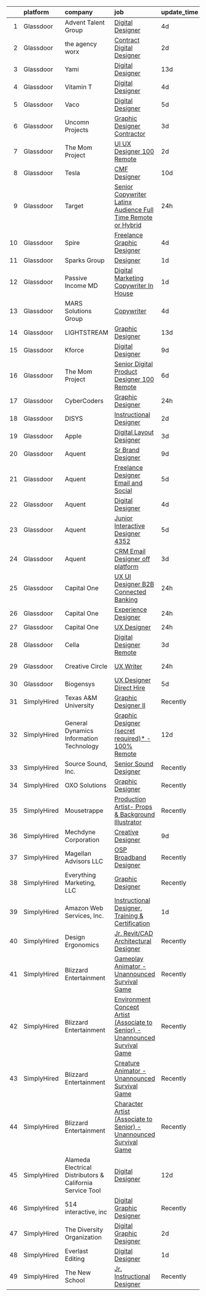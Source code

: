 

|    | platform    | company                                                   | job                                                                                                                                                                                                                                                                                                                                                                                                                                                                                                                                                                                                                                                                                                                                                                                                                                                                                                                                                                                                                                                                                                                                                                                                                                                                                                                                                                                       | update_time   | location            |
|---:|:------------|:----------------------------------------------------------|:------------------------------------------------------------------------------------------------------------------------------------------------------------------------------------------------------------------------------------------------------------------------------------------------------------------------------------------------------------------------------------------------------------------------------------------------------------------------------------------------------------------------------------------------------------------------------------------------------------------------------------------------------------------------------------------------------------------------------------------------------------------------------------------------------------------------------------------------------------------------------------------------------------------------------------------------------------------------------------------------------------------------------------------------------------------------------------------------------------------------------------------------------------------------------------------------------------------------------------------------------------------------------------------------------------------------------------------------------------------------------------------|:--------------|:--------------------|
|  1 | Glassdoor   | Advent Talent Group                                       | [Digital Designer](https://www.glassdoor.com/partner/jobListing.htm?pos=104&ao=1110586&s=58&guid=000001839cae0efcb232a7c1cd395ec3&src=GD_JOB_AD&t=SR&vt=w&cs=1_e29c6cb1&cb=1664780996772&jobListingId=1008168683290&cpc=F1339989C5CB8906&jrtk=3-0-1geeas3otjc9g801-1geeas3pdkf1j800-49b9fd4c51c9ecf9--6NYlbfkN0AEZHQH85RuiXkdAOANIOjXMiOvcPJxDKu5JR4q_7yyFICd_jdLy1n9PLHnaxGTUU236q0ERqz0sJuF9WDI-9OFEnBmrk7WK1Avs5SUrHjBGh6lnO-J1eYLuyH3FvQV8JzHQPRnd2IE4Fl15PCxAcxdtGZ-eR9NFH1rOD6KgrD31YWjIjr3G08kry6MU8ZDXn92o2KIQg2QVNkpFvH8_0eL72c_cMCGsMK-udyW5gGNBQNYjc2z2PGOFx3SRIQ_kUlzYjnvDBiKTM3tHx6wN3TwzUztplf9tEZrQ0rrbkVP346nwfW8SL37pgspMHUoDVoSEekqjxN6fEfxZJ6DT3UyavIrBeyE2LHeGqbu15rGusXE3JAL9UhH0eGV9NCUcsz61YH9kK7TaPvixVp_U-ul9iRdwBP24os9sxGun_YRpikpVXvocOpZCWziyD1SlNVKqGLbic48nlj-E8DTn1OIjyywPf94fviHDRUAguNg3XI6vemwFlWw4y6O9A5tx2408KGzNKaESbEsSAmGdtVjyqF5SoBXVIGssTkAYr3Xi8VoiiKKDEPdhfoEy7jMq9-o2rMeWw-DI3py4khF6N7IwOr-MBFQid5slSlNVBMQA14pU_2IeUqbyvrSrf4NfZsp28mHctDvtDFYaSuqvwva5AnxUoKHLfptmeZfr1fhDKaW2biB3Bp4)                                                                                                                                                                                                                                                                                                                                                    | 4d            | Eden Prairie, MN    |
|  2 | Glassdoor   | the agency worx                                           | [Contract Digital Designer](https://www.glassdoor.com/partner/jobListing.htm?pos=121&ao=1110586&s=58&guid=000001839cae0efcb232a7c1cd395ec3&src=GD_JOB_AD&t=SR&vt=w&ea=1&cs=1_e693757c&cb=1664780996775&jobListingId=1008174960408&cpc=B076152010A3B66C&jrtk=3-0-1geeas3otjc9g801-1geeas3pdkf1j800-91d9ca6637b51ecb--6NYlbfkN0CNOKpjDIEH11s39GTuUki_mvxNbnX5BtDlH5CMrheAnKze_5JrwQ4joDkGUDohP_SfCXsFVovHNmwzWmHrttw9VosF6d5sW3XdpECo0iI_3JWtNa7ZTF1Qz9f17KQAinJTxhlxqJgB1NDqw8khQft4xEhLby9pE3rd6X-yyK3ykt-ibYQNZ5iCMAmFIy4VVyqbphTxc0WFDBVVnY66b88o0p_UdlsDKCm2tWROxuOjIEXdOub4KNnj7WLlAITbNFltVVqT_c7D3Vqfgl8r23ahno-j7jcNl1Y44ek1FPey_N8DiL5_NQng-Qua5ijLODoQhA3s3W9XKleuwKN1kGTBGCjknLR2qhvFeuGVvmQAjegFiJBjJmoHD6JGc9Grbcf1KLvOYwo_ymzyQAKrxm-p-KjJCVRB_bBmRtiZIxUeXocW6yas3Azq4_m5dXmE86AYjOrLOrha97yXOIlLHTDkiB98Efiq6KZiryzH3kcOfq46_mh06bGdEd-YT3sUN0mkLCNP1YkML_JJw40M2XfP)                                                                                                                                                                                                                                                                                                                                                                                                                                                                                                      | 2d            | New York, NY        |
|  3 | Glassdoor   | Yami                                                      | [Digital Designer](https://www.glassdoor.com/partner/jobListing.htm?pos=101&ao=1110586&s=58&guid=000001839cae0efcb232a7c1cd395ec3&src=GD_JOB_AD&t=SR&vt=w&ea=1&cs=1_5566a114&cb=1664780996772&jobListingId=1008149543553&cpc=EA19F5B90D514204&jrtk=3-0-1geeas3otjc9g801-1geeas3pdkf1j800-d96790f07ddfb524--6NYlbfkN0DsBOlmEAMqZtav1V1WKZO3RUElpafjggtWvxyDQ3xFSnW2ELFgJeLX3S5xFeisUPMw82b5JYcnJNXu1QexHkiyMgdkVeTHVR0rJVBYbdWKeloc5xYfv3eVNueJ_bKSsVQdqM4vvwnu1xSTpv0VSoFJ7DPATGJpk9r3Z3q7WHdgifquY24OuuFa8uuWs7fOfswV95NnFRraEqiZxfmpYHE1Kf-dICTupEtJGWiht4QfAXfswpms18L5QRxuzVPyo2PH2d-e3IFWzknKsta0cgWjb9G2IUpjMgv6whUUzu0WOjakXKEbRCSTLkUtO3l5g4tGphUWnAewkoOgpJGa2X1s4oeHCpk9aoSwY1wf8QbHmZ4nxBieo56x9IVfgCyt-AvCAXeKV_9P6ZX6J_47OOfs51sArY89UTfuTi4HGE51H_ngXSUoePNO2qpnBJeB5vqkusyyZPl3Yq16-RIyvlyH77yTf9AsqpSijxiG5pw8FzVANHozrXRL8Tt9vCxbylfydSxfK1yXOg%3D%3D)                                                                                                                                                                                                                                                                                                                                                                                                                                                                                                                   | 13d           | Brea, CA            |
|  4 | Glassdoor   | Vitamin T                                                 | [Digital Designer](https://www.glassdoor.com/partner/jobListing.htm?pos=119&ao=1110586&s=58&guid=000001839cae0efcb232a7c1cd395ec3&src=GD_JOB_AD&t=SR&vt=w&cs=1_e27f7085&cb=1664780996774&jobListingId=1008168951382&cpc=1CBFC3E34E2A31FF&jrtk=3-0-1geeas3otjc9g801-1geeas3pdkf1j800-618923c6748b6cd7--6NYlbfkN0DMrcEu7yrtATojKJA7cEzGQ3FdRGWLh0CZQInL4ECGI6k5tN82kdM0cJmh4vC7GgizyfnNm7a07tU5sBW69PdmPS1CsERMSGpdJwPl3H3aOXBPudctfciSrJIJIIFcVkQTZPHNpm1dyhNNEAEm7U7qQTEfwflmeQrYs6vdKM2RTSR_fTxgkKDBKMs69JlGGX9JXLazKeYA_AyWIqZJ6pN5fGe-HALGBM8fMgNMnr0CfyT9UZm4hXPOWSHX_LdPHRpyUyAESCEGU7lNOHbqb6j8T_-j3oRRToXgVIT8N-Y6szbO5XpUp2HihVGWun2IAvV8YWV_oHHA2N2nCuF0109lgqAg16MHnGL0Zxp5EnZla5qufxvrXpG-__aaRLuGVLX8u5kqG9xrn9J_AvH-6_DRd8LwMV1ezZn3p1eploXDfiHx6QZ_65WaTNUrq-o5sU_rGVhLY407geZ-_uz9RsQd_OjFh0z77esCsTrLOd6Y1TpK9VMZAPW9)                                                                                                                                                                                                                                                                                                                                                                                                                                                                                                                                                    | 4d            | Chicago, IL         |
|  5 | Glassdoor   | Vaco                                                      | [Digital  Designer](https://www.glassdoor.com/partner/jobListing.htm?pos=129&ao=1110586&s=58&guid=000001839cae0efcb232a7c1cd395ec3&src=GD_JOB_AD&t=SR&vt=w&ea=1&cs=1_f4d48a47&cb=1664780996776&jobListingId=1008166311013&cpc=AC285F3A3ECA6BB0&jrtk=3-0-1geeas3otjc9g801-1geeas3pdkf1j800-12f26afb904ccbd0--6NYlbfkN0D_sybMACCpf9B-677oK5j6rPldVB6BlrVvFjO_o-GJZbzuF-qh4PxErFUqfUsv_6v_zg4Jh_aNOURHi45PuRMPrKEeDcklUzUWRMLzpcZ7JEGtDioEMuA_4HlhGe58goaMESd0KWFCu3ao7vqdQgbgyB_8yQ9mRXy39aJQ0pqryh3fOY-rVQ9Erj9cupoDdJsf5ZdFPYEvJyu9Wmj0iJZ_KXMkKeMh9KJXfUlN4zCDC2KSW6_sFHxj8UjNUh45Vh4yf-u1FIs7QCuk6wPDPh7H1TotmKSa65XBCo7TjEK27zvb9-6fo0RP5KYOZKzYtWa3AEG2GnxERv59r2KhhODcl9gzQDpQ495vB-XeYNEO7uyxfRm7b31nris6VyhXpvkl9L3LKKj2cCGztoKy6RdC6ODBjcPCy18or8mUWXFR1MKKgX6NcrR5Z3k_y_sbR7E6OF66iyGrn-b9ZMm88MHvPeZkJLIAmBhesUjB1xuxjsxnLXc6oIxCg_41QtbZr1z2gr271nWvda0tEaBsFxtDAXMf9bVtzgWkx2phdXn-4Hg3lLYS9wvc)                                                                                                                                                                                                                                                                                                                                                                                                                                                                              | 5d            | Austin, TX          |
|  6 | Glassdoor   | Uncomn Projects                                           | [Graphic Designer  Contractor ](https://www.glassdoor.com/partner/jobListing.htm?pos=102&ao=1110586&s=58&guid=000001839cae0efcb232a7c1cd395ec3&src=GD_JOB_AD&t=SR&vt=w&ea=1&cs=1_9e6f7ab3&cb=1664780996772&jobListingId=1008172269703&cpc=8795CF9063CD573D&jrtk=3-0-1geeas3otjc9g801-1geeas3pdkf1j800-90846522c68ac9b2--6NYlbfkN0BKcv96LAN5JP5r9t3e9WCk6GBMa7XVoW6HuhSN1eWrgTftW7TMh9FQJxAv04YsPFG9lDf6NFOQvnhDWWqBwZ2HNp02zHSSKUP14_jXzNcyD_xPEmPBcipcmsqxP-xP9NDrEAgpDzotlubbXMpZRUZL1VIV8opCYti-nrHSFgd3GH3Lgn-5WzXFro6PL7qxGQLYshz0i1d93lEW9NMkSxxTA04FR2U0Xs11h6wcR0fyLQbv6CE2odlfkLlGfgjIWrHWCNIYMmDcbsSrKiyLviYfuzSFvZRb24m58E5N8u5fjSTFNGkDWqcKmk_zqJIafLdXi7Pw7T15ZaQZRfYYz49EN8GfJjerS7DM0FYgByxWk6ZaU5bef37d4cie-B9g_fD2XJdKxGaaCv4Uv1WKrM77rBnNk6BT5iBhfhRFp7qlC74MnvJUBezPaj77h-TPKZel5GGOfBVXd9KqKoaFRz8ufkAwdNRzYvmrAwQs7IS1zbcfM87aNrxIC4UGENAsqgNmLVZlTzXpmw%3D%3D)                                                                                                                                                                                                                                                                                                                                                                                                                                                                                                      | 3d            | Remote              |
|  7 | Glassdoor   | The Mom Project                                           | [UI UX Designer  100  Remote ](https://www.glassdoor.com/partner/jobListing.htm?pos=114&ao=1110586&s=58&guid=000001839cae0efcb232a7c1cd395ec3&src=GD_JOB_AD&t=SR&vt=w&cs=1_5497cfde&cb=1664780996773&jobListingId=1008175658293&cpc=32EE424DE2B657EB&jrtk=3-0-1geeas3otjc9g801-1geeas3pdkf1j800-3f20cde7bdae6e93--6NYlbfkN0BDp_epf89aHDQhKpPegNJQ_ldQpEFZQsM9OcONMGxWx6pU56EKHF58QjVdAUvn2gUL_vkDbQLV7dAHA4DvaPm7U_EWqD3fRAhwjtEqdcUWYu1T25DdvT5WYZIBKOfgeg8mqKEqbamlYai4qZQM6iH_ecBn7A0hA8odAe_hG98BIqc8gARkeQHNpaNdr2lWG_et5BRsBL-1Yk0njqeUADGWATwMwayH75ZNhGLnEYzhGtjBQge_MJOwxpPfVng4ttN_XLXEHnOuRQrjfVanTYfpUegD1VlNmtiibFSYIPGSezuhATAZoPdQjG2hYlbMc1XIvP2Bhoi_XJ6NAQoBYXvFFXhUQlOc8aaiNh9AUQAzq_d-ZrOIWhNDXwCWf4bHt2jjY0xp6ssG6VKAKdO5JRbxR94vmu4CQozsZH_TNE9Nm12Wnx4dJyfVzqNptCO0dVUm4u2Ko03SZCcCQn4C7JzMKai_82VvEDOYol-_V5tb2qfKD36FstmYabz1URjaNCroiTO4KAxR2ppC90KP6I4MSxuMLTfR_zgBZpRe_dXqqmrj-WT9mJLkT1NEqocWaINUIkak97ihng%3D%3D)                                                                                                                                                                                                                                                                                                                                                                                                                                            | 2d            | Remote              |
|  8 | Glassdoor   | Tesla                                                     | [CMF Designer](https://www.glassdoor.com/partner/jobListing.htm?pos=107&ao=1110586&s=58&guid=000001839cae0efcb232a7c1cd395ec3&src=GD_JOB_AD&t=SR&vt=w&cs=1_cbfc2e11&cb=1664780996772&jobListingId=1008157424265&cpc=AC285F3A3ECA6BB0&jrtk=3-0-1geeas3otjc9g801-1geeas3pdkf1j800-e5b6fd659ac67109--6NYlbfkN0BkX03mv_qGbDFMol2YHqLRvzzvm2LmpzMO_FcYL_FtJlnJTzsjtFTdelRG5HbGrIfKuF7l_SRluIDbA6x7-ZrHOnpgqq22kdZi0ruDgq2iCxZdrNlVNwoDh--bCuMS0aMg8vLSPT54XqRbM-4oy5TLAqE8B2-G5HdLOZK6iwwj5wLoT09f1BlO3SyKaN-3T8w_5jH9yF3gmGJbhhhrhlzM8RBf_yRab58Pdk-vJ6ABpV1sAOsYaczc5DhK99TJ6BZIxaITk-X8eh8YI9Ot4HPzOg-K1wXhudpRSTsbxmKpJThe-1C8o8Klbf50bTnE3oQSOLcBqvp1ma9OjiG5OgHSTEk_fPqKADhY8tsbf67tSxlQ6QB4anNRB4zmAheRCpsbKjIwVFHJdRwc6gLH0roYJukElkuUxW3nXca-kucu0Wj9vrmKknsEOIap_ktf8ezHC40IVmCEtKYl1-eWazNw2k5e9jv0nFr4CrBhU91leg%3D%3D)                                                                                                                                                                                                                                                                                                                                                                                                                                                                                                                                                            | 10d           | Hawthorne, CA       |
|  9 | Glassdoor   | Target                                                    | [Senior Copywriter  Latinx Audience  Full Time Remote or Hybrid ](https://www.glassdoor.com/partner/jobListing.htm?pos=112&ao=1110586&s=58&guid=000001839cae0efcb232a7c1cd395ec3&src=GD_JOB_AD&t=SR&vt=w&cs=1_04795d81&cb=1664780996773&jobListingId=1008179464434&cpc=0FE1F5EA2BC84A01&jrtk=3-0-1geeas3otjc9g801-1geeas3pdkf1j800-8d0563665fc4b111--6NYlbfkN0AgONBeCfCTVljpwzR96jFX3mtyFC--n153CYnqiKkqIX_9jcboxCHullZS1uFM8v91GpEUvaQyMXQY8SQRYkC6bzhNlu7zwnQ0ut_TtsW1lt5sZBlG4h5iRG8CX6X7hvrI0ejId5kIWJT4jVwG4aN8lOBhUzL4bwUx14IWvZJNDNYVa_XLQsyUQzyzJrKFlfIwaCzAjThApVIVgKH6p7YhShJZPi7zD2BdX-XPFJfIod9sOLoB4mgXKauQa4WlEkVGEzWNjYC-xUu4qyjwyKOc3WP8ziZlTA2D2kAaKz468Z8DcdPD6gLgvhdZ3pmKnynCjQ97R_kjPHNmCsUNrBqLK-aSvtWl_Isj020Ii7UZuQuemX9fyEFYiUKcOHlhFXY3jZq3SpEiudV2B2eoM7DOkpe9aKfKCUEd851m8WencGLEd0TdIu1cvvBQS6smgqSsXK5mjS-mqg%3D%3D)                                                                                                                                                                                                                                                                                                                                                                                                                                                                                                                                         | 24h           | Minneapolis, MN     |
| 10 | Glassdoor   | Spire                                                     | [Freelance Graphic Designer](https://www.glassdoor.com/partner/jobListing.htm?pos=111&ao=1110586&s=58&guid=000001839cae0efcb232a7c1cd395ec3&src=GD_JOB_AD&t=SR&vt=w&ea=1&cs=1_1acce2cc&cb=1664780996773&jobListingId=1008168176401&cpc=F41FEAB56D215062&jrtk=3-0-1geeas3otjc9g801-1geeas3pdkf1j800-0a7693cec2d415df--6NYlbfkN0DeAJW0m2c6RRYZ8mDkAfiRHtRiJ0-kxkQVsAadI3fnKOGp_QxXvzZMVjx73-hM7tPL4rGNIGpIvNxjZDfZ5ASMlZXRqYXSdvBzYLMPNTRfPsz99QAZZlQQ-qg5zLdJfFnCV8gtIYLEdgE60hk1CYz4D1aE0u49Aa9-RqNuCdkbHL2e2NNbaJB8aHifFsxl1vDlcdYxLjAu99vbjNy_FVh1oR-XubQDYt5GOnqjwn7K9tHOefs73Ewd65-jRT7hhwm4eJTE7Zhq2pg-xfG7efpPEmI_GSObdKkAwyH1gjgtATUk8w-2NDXwH_F3QQa6Kgc33NDRQD6CpBApqpiRFrjDKlyJxqXWkC4uzi3ByZ-LJunJitlVusibmpppBrvMRWlA9BaTafI-tgz2V2PSP64RrBDtbVSLdhP1XdxkumyQXPLjcCcceYnUKjoCRAwXfTvsgR6d-VbFVV5SVJUhFjugAX366hFbd6uOIa0XY0D7WaciwZTBYGTqE8fflyQgJieYFN8IYPUHxA%3D%3D)                                                                                                                                                                                                                                                                                                                                                                                                                                                                                                         | 4d            | Massachusetts       |
| 11 | Glassdoor   | Sparks Group                                              | [Designer](https://www.glassdoor.com/partner/jobListing.htm?pos=122&ao=1110586&s=58&guid=000001839cae0efcb232a7c1cd395ec3&src=GD_JOB_AD&t=SR&vt=w&cs=1_5fa7e6e9&cb=1664780996774&jobListingId=1008176700829&cpc=3BA4CE39D5B5DEF5&jrtk=3-0-1geeas3otjc9g801-1geeas3pdkf1j800-2a328a2bc1d15114--6NYlbfkN0CVbIAoVGlVV0muHIzlWY31dYj5hrVkKa7qBWZ-hZn3g-zWnitpxah_RyLopvrEJPIrvXg-hEI1BGg7zg6I19nBs_lmMTdDDuQXfmt-Bmx99Zlzdv54l377MfIdp_I5pPHVDhQCRK9l7PJklK6NnwPNdLBS49_CKV4kWm_Zu31Q30jtx5WQZSmOqrfFQY32t3KWK0uIxpb1kG1Qrc9GTHFs24zkB3YmTW79wZn5vdEry9Ex-3VPGL_Xw1pbgmUyOd6SBAATjudLn9K8eVy5-VerNToNqaV8EIwQfl2JGpNqeycIQIiuXcKy7xA1ekZWv5EiDJmXBnlqooajkkELovbqARXv9yMC2gFS4kBPzFYJwZTr5Eb8LGjZ8wmx9DzFzC7Fv-VPP2QlnzKVk7pWM-b6cOjNzHaRYqgEVJYDYZKIt_9vDi_JsNUb8EfryDvkSl3Ae69y10hb_XZNrwDO3cbqCz4bOWrLif0uEfNIVgiR0yIm6ESqbgPbsklS1Hd1zDs%3D)                                                                                                                                                                                                                                                                                                                                                                                                                                                                                                                                              | 1d            | Rockville, MD       |
| 12 | Glassdoor   | Passive Income MD                                         | [Digital Marketing Copywriter  In House ](https://www.glassdoor.com/partner/jobListing.htm?pos=105&ao=1110586&s=58&guid=000001839cae0efcb232a7c1cd395ec3&src=GD_JOB_AD&t=SR&vt=w&cs=1_63172ae7&cb=1664780996772&jobListingId=1008177611015&cpc=F5E96E35A1725171&jrtk=3-0-1geeas3otjc9g801-1geeas3pdkf1j800-33d0923c9a007d8e--6NYlbfkN0BX5PKiVrmNBBso6678QK_086ZhDmKmBIY1CZ6bbrZCM2DRlgUFpyLj3Vwhyf4FfEs4yP_RX4kAN-RSvlHT_YBd8VaWF_xYYxEoRqDeQm7oI86cM8x-Zm8VxxSBgTAD0xVL67cPmSvnlahDwJODPVWZA2touX6sLG9s-1wfIAQzkrDTFtYrTKxhCzBY62AXcTpdoXV8nI1uKpQBP5yH0euZ7wBxd_dwocXEAP7UwcVfiCZvzIHuBedLhkjY2n4AdiIVfsDTltBeHhikPrEGrnmqoC78mcvFUyfSg2TyCxb12zetIPfQnwvLB4OQBdsGe-RMyliouFo1WpExSBn_67fP7kKGP-VQmn3G_jehC6dGXBayDHwfo56NCjsxKjsGEXQ7j15bdzA2qHBqgNtBpkxYFVzykZXKyBWW3QnKwjeRl5fQ-JfGKUp08yiSq2uhEkwaFT1sFJzr7AqxWvyEoS2224r6qfWRnjSW1ntYbWsUFGhB-F6ZYJMGG7IdF7q7Tlg7n09nHF9idw%3D%3D)                                                                                                                                                                                                                                                                                                                                                                                                                                                                                                 | 1d            | Remote              |
| 13 | Glassdoor   | MARS Solutions Group                                      | [Copywriter](https://www.glassdoor.com/partner/jobListing.htm?pos=120&ao=1110586&s=58&guid=000001839cae0efcb232a7c1cd395ec3&src=GD_JOB_AD&t=SR&vt=w&ea=1&cs=1_d9bd353e&cb=1664780996774&jobListingId=1008168730938&cpc=AC285F3A3ECA6BB0&jrtk=3-0-1geeas3otjc9g801-1geeas3pdkf1j800-ea887d69833b29fc--6NYlbfkN0DswE9lX4C_hBqT6w12cBTvMY7OGKRqk3CpFJC0bptzhCkFs8-ULJaG7BeUyHvOwvLU3bHY9fOmhM5kURIerUO3s2GNbv1A8tVBqJSh1wc_VFI4VQowfxEdB75UlL_GyoVXiBqYkeloSb--JcnRt2Cfp2zcl7rukWjAukHCkpzXl4pAuMRtVPFz73EM5bnOmhrvCxAOm_kksSmXQ3vuIkTrMYnWn9C2hesPBKjGvZe1Ww4Eq85up49LxAJ8fsGCSgZDTKamjn18TpkPevulU7dVbMH1BrPDHneB-s0yaRV8H8TYrn5VRPjrWy3GZLcaKm3FVH-8eQ6eViBej3Wbm1C3egWBj2OcghRvqRuoba2GUeHHDUOdF8fpns82k2EpZHGdS4CoO6-mcmPL3x9ksuaiHnYNQ1Umh2KQ2PxNmrfvPKiuVEz9rNX4Zx0xKTGUBBfvlTN6utMsl7lzDvsxV2AQK-BL3JqaQ4aJi7CdcN4W46Jt8V9O-BsgvFJimSX6vDQ%3D)                                                                                                                                                                                                                                                                                                                                                                                                                                                                                                                                       | 4d            | Remote              |
| 14 | Glassdoor   | LIGHTSTREAM                                               | [Graphic Designer](https://www.glassdoor.com/partner/jobListing.htm?pos=123&ao=1110586&s=58&guid=000001839cae0efcb232a7c1cd395ec3&src=GD_JOB_AD&t=SR&vt=w&ea=1&cs=1_1a508a18&cb=1664780996775&jobListingId=1008148712327&cpc=AC285F3A3ECA6BB0&jrtk=3-0-1geeas3otjc9g801-1geeas3pdkf1j800-6edb8273d2d1874c--6NYlbfkN0C_-2SRK1RVDhpf-slM4KCmyuX9KaErJfzz60Weic6r3LXwiquozlTWXMcZPQ-epAOvTbqwTiF8hHMnJ4ZfIx0vVod4tb6gRVs-VhjCvgU8_R6evQss2j5JqtyD_GilDQoPfuwZ1XmiHcJTxCrvmFubVLY9noLXZ60lV-sUoFbaMHiqOcmTUUbPi3wUcr69kMeSgcvG_aw2s7Z7eMtDSnS2W-Nwt6gTjYS7pC6l5xOuIWk5unlZCZngG3WBlehKdyEfAgzgib0Nw6LCaRGDcxIq81b16ye1GmJBFelSQoP7Y9UJnctQwjm32aGDIFvDDTi5tsEVRQnsOnAyS2dfH4jzTgO138eKBxzTyb_pX0jXz-sV6Ev4ezMJhsG9v7oiwAa0_RZpqAYjMyaTI_gj1OuVC_5VS9UcMFFyfkNbgGrPl7Xfw-XHc7PX_y5nvVKNXjQhk0XNyJRgBXvXI6IBaiUuArZJltXAt4b3wuyPAi5kK_Ze3ZnbFyjM)                                                                                                                                                                                                                                                                                                                                                                                                                                                                                                                                               | 13d           | Remote              |
| 15 | Glassdoor   | Kforce                                                    | [Digital Designer](https://www.glassdoor.com/partner/jobListing.htm?pos=113&ao=1110586&s=58&guid=000001839cae0efcb232a7c1cd395ec3&src=GD_JOB_AD&t=SR&vt=w&cs=1_50369984&cb=1664780996773&jobListingId=1008158908732&cpc=26740BCDE5E48596&jrtk=3-0-1geeas3otjc9g801-1geeas3pdkf1j800-8c9bf7ae8d542a5f--6NYlbfkN0C5IatSLh_Ak1q39eQQoPIxD737RW9NeiYGvIRXkrLjEBkC4LI6KweFF782jL1xjzCBVcqlw8dtOSq79GOZfHlAFV7CD23NjKVy7zPIDer5uSob2SebhWDc9dOHRz8iVBbV7n8D2ZcXn06DnL8VTK4MhsQ1hG19F8zjEd6VovMjxdWg8LQ4iv6O8GHsojn8JohZTY5ygBBSG4eIeosjsFpWBfUvpGhHny75NGr_4_e4rclXqKVxRxqd44hq_anXfHwrQgQgcs3Lt5VzGyUYSPuDUH9e4YoKscvfJtEBd00FLw00oxfozzyF7JZdhdTA_D0JMivVT1uAyf6koUV56GXeb9vxYmHl2DRT607fZ6ERbWrP4tRa0VeZ9QMkUle_o7sjlQ7Ddx99Wp5hXdv3xqq9Spt15xKO5ERwMXdtAHGcK4Tn9IAXPuCADsioZu75HwRLTZonWgOIAevf5DK56GwO9n7bzj5X_b4WdSJSYVB9iNjP-Lz8leR_qkCZ7EGHn9Ugidp9UU0OH-AgHtJOruNJTNqom-w0ZmpyY5DdG6GkmxEciA4_hige8_AiAyKn4QjlygABJ9VVLaOuHrBhb9lXAx9Xs-fjStJIkF-dA9GPyQ%3D%3D)                                                                                                                                                                                                                                                                                                                                                                                                                        | 9d            | Orlando, FL         |
| 16 | Glassdoor   | The Mom Project                                           | [Senior Digital Product Designer  100  Remote ](https://www.glassdoor.com/partner/jobListing.htm?pos=117&ao=1110586&s=58&guid=000001839cae0efcb232a7c1cd395ec3&src=GD_JOB_AD&t=SR&vt=w&cs=1_8f9eb037&cb=1664780996774&jobListingId=1008163361011&cpc=9DC6E4D8324653EE&jrtk=3-0-1geeas3otjc9g801-1geeas3pdkf1j800-04993a74b42820b8--6NYlbfkN0BDp_epf89aHDQhKpPegNJQ_ldQpEFZQsM9OcONMGxWx6pU56EKHF58QjVdAUvn2gVz9ervPowXzLaF9EdNQ_wPhQPLRnKSI3MgNXsaHBzHc41wlkU8tcYIC84b2qvnEmW0mZWa4iUsRMEtb-c-aKhl0wX8IHsOu2fLK-dLf5YRph55L5PH2NGxS9Us_EsZYchvGA4qiGYDNBRl1ey9v13_zh_mksG6PPm0CXoILJEj03WMCSojkd-7Ka8q2bu_1ndTOE6eua_MlH9Ofgw70HNYUYxyNqF-zdM6LY3Ko_HSGHPgoBVLLIap__43w3F6GB2ODZV42nj2pqy4fqwdG-hm-yUYf_TEEABNGvVHxfL9leTWTJTYGAWBaqgTvDQfqrZyG1oYBE6BnVB1GoOK2gBpfxbBsyI_lRnwyc4dZBisvCfsBEUXCxiX_TqpElw7Fqojx3MWXlldd9H5B_7Vv_wCg8nwqAUuGWoq2V0pwsKl6IitAWM9QrGBxs8aSuAXnRYd64LpgQvTLOdbu9J7qFciMZL13RhhBfrO4q8OS3LTm3_DATkcw4gIUZ9GQKZRTBgNj8pK4T11mg%3D%3D)                                                                                                                                                                                                                                                                                                                                                                                                                           | 6d            | Remote              |
| 17 | Glassdoor   | CyberCoders                                               | [Graphic Designer](https://www.glassdoor.com/partner/jobListing.htm?pos=126&ao=1110586&s=58&guid=000001839cae0efcb232a7c1cd395ec3&src=GD_JOB_AD&t=SR&vt=w&ea=1&cs=1_c665543d&cb=1664780996775&jobListingId=1008177955195&cpc=6FC5BA77C9A4CD78&jrtk=3-0-1geeas3otjc9g801-1geeas3pdkf1j800-319c42c2b177a6af--6NYlbfkN0CpFJQzrgRR8WqXWK1qKKEqALWJw739KlKqr2H-MSI4eoBlI4EFrmor2FYZMP3muM3GjOyXZaeiwNkhQvpzFJlvMW_5G74J1P_Rrf6E0QC8s9hkp46i6teU4K7Q1uHMWGsWwN_caIX-ovIFL8wu1tTtJSpfpA5nv-RH3qvEUw5TLxKTsP-dHhsaq3RoNylIvBGCmWCVJDvD7RgyJ6jM3jrWWdVLGVmS70mgid7nf6hV2VOVlzDSCMZru7AJCuUsBzgX_V3vU5heFNV1kPXhTj2h8yh04HnvAbM-1enEVkLJGRuWjQV6fnCRGnrUVXKsOIXEmXodn0dCw6RQcifz2x8Y0z49hfl2A1cLNHjQEPsbfoMeaMkuOkFsEzma4-ks-TYwbfSIPpheCHKCkW0XhlftkvHRR7aLRn4WKiz0HCeBNsIGCp7nvNyxFZImI1UcEw4ww3z9cbm1mcB5EjNtK70cwbm6Wum2RqJqDYfIpFIrIxGcEErEtkf1c_6dYnZn60TkYReAgUx2ZZIdV7oUUsuj4nYouisqQCoUcqHRdyH-mM0L2ya_xNW8bXIHpTYMdy3B0KaLZ4akc0o_KOTQjweyZrHc7TkAklbeMkxWK88qH1-z0Wgehodoh-EooTfNgO2wWR__TAarYgxd6guijlUA5KJIaZgPiL3rUY4Ty__XB-ogQ0OiUtJYmmPaQ-Up0rEmLGjsQ5rWb0Pjng_2xmtAeQFJZXnjOs0GY_WnoIfGbuhGkyZMzd3kd12zb36irTn83PbguSERsHsTSou3BTnTBV-GadXeiDSZ9JNYAq9X1vM6xfShHQF2sI_qcV6-9agrqx-png6FnwR6nopB0uU64AwswKdRp3kfrVh4ayydn0vORInKz6zgqSNstur9mXFwqpinQeUtWcXeOajSgaDsfWH57b82fcNUyvgWmSaQ3y2VyZoPhNBpevr-AlxiDzUwYdRyiAxAaDSVsKLZpcvQBDF2zs0ksQ7e9tcymwqJ0zF2dFwPQq_itGLHudR8pTY%3D) | 24h           | Chicago, IL         |
| 18 | Glassdoor   | DISYS                                                     | [Instructional Designer](https://www.glassdoor.com/partner/jobListing.htm?pos=128&ao=1110586&s=58&guid=000001839cae0efcb232a7c1cd395ec3&src=GD_JOB_AD&t=SR&vt=w&ea=1&cs=1_993c0113&cb=1664780996776&jobListingId=1008173598093&cpc=9908D8D4413DBB8A&jrtk=3-0-1geeas3otjc9g801-1geeas3pdkf1j800-39d98e68465b2dc1--6NYlbfkN0BTYkY06FZEdAAtNWO-eDAfNklmfZymsMF6eFRONl7rAMN5x_2sHrqXfWPo9rHDxSMftiU3D7Y9QKSm67JOJ3LMXHlnBqViSj4OhLPsqEtopC2ZprQTWh1qGEMqDlmaKoMb3TyXqb0Kr5_EnJI8_E4-lruj_ly7IBDyhGEXQDVAsqt5-DZDXRELIHIoLJd0D0NB80iAse1qPup9Ld95QI46vVZtPzdugVI8cWoEH80Jya-TG-rZBMV86Sl7wabSKo4-IQkaTIXGqukL7-iQZoJJzZUML7wUN7vj1QsrQpQSu3NiirT5ZThHF-zO13--OK-E8VCDvIJpTzxRIlc2TejDFYLtVVEnD3vVbN6ViCcFlONvp8oz9a5qIiQc6AFPIyIqp9R3K5RAN33EWqWv-FHYuRbZ0eru3-l1onN1sLF1GY1BmnnOUV109noCcAzCSrv3fEs7nYuKrzVMu8j8Jx7r8r1JE0FB9-ELEzyqo0QejXQ0R-0I6KUYxyvHxbWOXtZyk501yd1huA%3D%3D)                                                                                                                                                                                                                                                                                                                                                                                                                                                                                                             | 2d            | Remote              |
| 19 | Glassdoor   | Apple                                                     | [Digital Layout Designer](https://www.glassdoor.com/partner/jobListing.htm?pos=108&ao=1110586&s=58&guid=000001839cae0efcb232a7c1cd395ec3&src=GD_JOB_AD&t=SR&vt=w&cs=1_972ac4bb&cb=1664780996772&jobListingId=1008170405836&cpc=FB7E4A1762AE5BEC&jrtk=3-0-1geeas3otjc9g801-1geeas3pdkf1j800-0a6953d018dba335--6NYlbfkN0BvKrLyj5gPmtZO9T8euul8TCxuuKNOtzRJOomxnwSEodTz2Bc-sPZlSXfvz6ygy0spBDHU6Fvn8L_gFRYMe9OzSvyE2rPQY-OfTdFzoYBiXgO9ISFteBcdFXsgr9JajkRTi3uNYPsNGyY9ZnCYYeXW7mHpeiyPpx81xUxlWIOzZnd4PxV1Q0WAJ93SPqUXgPWFvEDtVpS2eErNz4p2XibNSrDMCRnEjlEpufJPaPFumbtYSpjxtRUL2rmPbRHMPZj56eAQ3Kg-JS21yoMlQ4p9MTV1oCaIKwdXngEfRcTp64glIp5q32ZEzuLfoWet-TaiqmaGAeAZWcBlsFZrXwYxT-KKQO4y5xALJqdV0Sd8P69RkdEPAX6pygQPnYR_29ATktAellMAeHtH0I7iLJEnwW4XycH9J5VpF41PfUlS4a2HkewgiY7WgWI6xQF8K4WWrjV9rSWGeBHQHs08nbRhG4kFurgXaNrsC19J5kmQvSJ88_XiFmjdQsvt_qcdF43zT4IWceNNWAdAYBxD7LxSfQFcBrgXkeFOOmAY_Vi9MKuSI_BOxX9KmL30-tUTYEV42vOwBlpPQBoa1JKyki_WB11pMv2uYLvasmnbPB-kcvhe-2ReZz4g1L2s7D5r44c1XpoOZUFfHaDrQMD5yU4PPQ21FcDOK9jUPieVz5bQzPocY2RmmuAxg2W5z5L_3NjW30zW4u9L4KgEMGnjKEedtmrAbyQqU8AY6uA3sf8JO9ZZW7MiaEvU2oUhxd_rlYOQC8Y49i6E7gKFc5bHE_SZGTCdfYHjz3Wo9pq3Ggui010XzRDmX20q7igQsBVnPGpNDazMGqyehnJmE18FNTgEd-3apD1KzoE1nVoE2iLwbAs4BllshQT8KwGDP0kcp47wMyoAmCAUpOAvUDn6GGFRNnd1f_d5rBt27am1Tn2CehQEFWiOkMbtpBRJUIoEvu0JfDYMX6Drzbu-Q-kcS2lC)                                             | 3d            | Austin, TX          |
| 20 | Glassdoor   | Aquent                                                    | [Sr  Brand Designer](https://www.glassdoor.com/partner/jobListing.htm?pos=127&ao=1110586&s=58&guid=000001839cae0efcb232a7c1cd395ec3&src=GD_JOB_AD&t=SR&vt=w&cs=1_e671cf99&cb=1664780996775&jobListingId=1008158949565&cpc=8795CF9063CD573D&jrtk=3-0-1geeas3otjc9g801-1geeas3pdkf1j800-b75b6e228a9ebd21--6NYlbfkN0DMrcEu7yrtATojKJA7cEzGQ3FdRGWLh0CZQInL4ECGI9gD0Wolx9R2EDT7B77c2cSK4Be_rvEyis4Rsu7Yc0uv-XblRQZFns8dK6O9dsmxHlR1JMBWlibqX58e0T0pMQ3HjgQJhhYGYem8pEpzRGOn5DSWQzgZ0Ra6VjTbYSdZD3uAd0I4G_IR8-FjgbYDRn7WkDS1bequ1CWEMMOCgBB2b1C-TLXsUCRZQqWaH14xuvkbDk1W8-rvITPmLfDZvXV2xBRKfURjjSfb7ZWNJG_keL2Ylm_ZHwDc-HcypMH5zX2VjwDhSqIINiYHZTMQu3aWfjDhtN_b-c7ScjgpIw69SjHACgqVW3VrzPtdzjqnu12xaHptyez1NWe2T2OS3feVxdmcdu0ks2sWJ3RXJpJODeGZ1a0RQbgbvK0WKKXFI4Y6SCqYa5_hmalDpZDey1CgjS0hKe-_5ZqG_poqjhI8pJltAuklztw%3D)                                                                                                                                                                                                                                                                                                                                                                                                                                                                                                                                                                    | 9d            | Remote              |
| 21 | Glassdoor   | Aquent                                                    | [Freelance Designer Email and Social](https://www.glassdoor.com/partner/jobListing.htm?pos=125&ao=1110586&s=58&guid=000001839cae0efcb232a7c1cd395ec3&src=GD_JOB_AD&t=SR&vt=w&cs=1_242072f2&cb=1664780996775&jobListingId=1008166263396&cpc=2CAED5C921A5F994&jrtk=3-0-1geeas3otjc9g801-1geeas3pdkf1j800-5fefb7ee0ef75b48--6NYlbfkN0DMrcEu7yrtATojKJA7cEzGQ3FdRGWLh0CZQInL4ECGI9gD0Wolx9R2EDT7B77c2cTl0x_oT4u0VyXWboOgp-kNsmrC-BXQzGbukCyHrpIqS7WraI7mLIyqWQP5Eh8D_rrc55GI7g_VYXShykTmlCEn1wmEnWZ4v73tWysc0qiH5nHoFGhAUv96-lgMu0zw08SC_q92Vy8Rw5BrTU-uvNMJfLK1fJ-HKflONeDMpUPDj-4qwjgzUHPWAg0n5JTYh6dS7OR5GEJBvpjwb5KxMoTNPMQ9oE0IBOapkAIoElumKLJ4PsOJrNbjgBV_6Z1ZD4oeF9H_puvhD_HMaU5vqXSos1OmSPBG5Pko1i0u_KEcAbDacTX9926Sx7u-MlHkle2TG3qREHWmz92LdyUAW7boDrH3KhfQLW09c4Q8bhnd3DNpOj2Sx1M279zAsKqfCylITVu-adbZUnNa2Lt8ITiRgBmMuH6tYug%3D)                                                                                                                                                                                                                                                                                                                                                                                                                                                                                                                                                   | 5d            | Remote              |
| 22 | Glassdoor   | Aquent                                                    | [Digital Designer](https://www.glassdoor.com/partner/jobListing.htm?pos=118&ao=1110586&s=58&guid=000001839cae0efcb232a7c1cd395ec3&src=GD_JOB_AD&t=SR&vt=w&cs=1_a4ed64b5&cb=1664780996774&jobListingId=1008168999414&cpc=2CAED5C921A5F994&jrtk=3-0-1geeas3otjc9g801-1geeas3pdkf1j800-83e4f703af238706--6NYlbfkN0DMrcEu7yrtATojKJA7cEzGQ3FdRGWLh0CZQInL4ECGI9gD0Wolx9R2v-Aex0-GK06YsOiZbLHaB5WXUovTlJIH5rOXlzh2PSO3kxGriPtQ7iu1lpybyWJjHukiRxzJ8gqvfrPvI0ZWY4F-4ZR94YJdQh-V8xTeI_oFGnvkQ7XAs7Euop0rT-MocP5sEyImRR70-3Dj6ZscwUN8wW0rZSrV-y7Hj4f0EqoLdmvYgCCnqJZbjn_c-KLjBJNE4bBMbSNeo680kDsunw9_pi_UQR_lB93lCSn_L9ET_ELY_PQppxNQGMnmbJPR9PUvaWDAU7Cm7kV5IZ1w9VDOxfYYsIgAYGj8JCJrR-5CI2BxSHHiCyLUEhcAJcNDgpWBn3tuL-rjHUmEalrG0SHQ59dW7_Xh-W-QNgAFMpjYhf36k0NW9x3jtp8hcreyYcr0v-VltPrVc1dvTLlgxA%3D%3D)                                                                                                                                                                                                                                                                                                                                                                                                                                                                                                                                                                                        | 4d            | Chicago, IL         |
| 23 | Glassdoor   | Aquent                                                    | [Junior Interactive Designer  4352 ](https://www.glassdoor.com/partner/jobListing.htm?pos=116&ao=1110586&s=58&guid=000001839cae0efcb232a7c1cd395ec3&src=GD_JOB_AD&t=SR&vt=w&cs=1_e4e4125a&cb=1664780996774&jobListingId=1008165513680&cpc=9908D8D4413DBB8A&jrtk=3-0-1geeas3otjc9g801-1geeas3pdkf1j800-bf130ab23b83691d--6NYlbfkN0DMrcEu7yrtATojKJA7cEzGQ3FdRGWLh0CZQInL4ECGI9gD0Wolx9R2v-Aex0-GK04wuCgzflPBRkRQfW92hu5bdB7I5i80oD0xKC7ZbT0oWx1mhDK9tT_G3lq83ALv5_npUo_hMljb4KaRsw9wJdbbIoRv6v9BEzOoHSMB09PFnEOfBnKx_Zl-POfU6YlzfQRwe0bRICcFF6F6uAgGTjG8zg7haPdhEiQE8OcMigY9RctRnXHNelCy3nKSk8Cv_2xRJzuKDev4D4O0j5SBpLKhZiTYItEg6KJalLs7aiZRKxKxqwHqe9Cox2ZsTLHC9ql-a0g_d9CG3aoEY7PQjyyjTT6GepzgJa1uRfMPcreUd8oGw1Z0X6-l-zv-wh21Zz1-rLmpxjEwqvAb2TAMs0jt7NvZb9zM5pvcs_vuyB9UfVXrDwgWuQAubJ0wQS3uZkQH9-ORM3AmtA%3D%3D)                                                                                                                                                                                                                                                                                                                                                                                                                                                                                                                                                                      | 5d            | Santa Monica, CA    |
| 24 | Glassdoor   | Aquent                                                    | [CRM Email Designer   off platform](https://www.glassdoor.com/partner/jobListing.htm?pos=124&ao=1110586&s=58&guid=000001839cae0efcb232a7c1cd395ec3&src=GD_JOB_AD&t=SR&vt=w&cs=1_32bc62e8&cb=1664780996775&jobListingId=1008171343052&cpc=8795CF9063CD573D&jrtk=3-0-1geeas3otjc9g801-1geeas3pdkf1j800-0ac62d70584a4184--6NYlbfkN0DMrcEu7yrtATojKJA7cEzGQ3FdRGWLh0CZQInL4ECGI9gD0Wolx9R2EDT7B77c2cT1NsTyLsrw9bf4xPWKgLhopYbJxurihkD4ZjWOgPl8u8twvyc4Nqb_dBy9GR2udUpNU0t52W93scOAgTUzsFg-NQEOeqJ3JlwkRVxbAGkRoe5dsTqJk8tktfkNkilKhO2J7wPliVHHb7uJfYNQW-6KsyvYaD1tLgx1Qu-kyOjSCm1XPDEb8klQ8LGK-IrW6zMBEDV8Oc0usJeBm2drxeGUOORwYyjxrPM2Ala2mKTZuXMObgjnGwnn2R_3TYrXcSBw84PMDaIWCGb8LeLnP5FJmJL2VHVRsf1713zT6MaI5fITTx-Il9KPIKmMbhdLoEFx5XPvZ2axqG78gXr6unzv0wldVKorwSZtlyAFH7oweOr2BpPytdrb82KJZGlvLkM-6vLhGa2NQB-tlp1PO2MHqAuy8AY1_r8%3D)                                                                                                                                                                                                                                                                                                                                                                                                                                                                                                                                                     | 3d            | Remote              |
| 25 | Glassdoor   | Capital One                                               | [UX UI Designer    B2B Connected Banking](https://www.glassdoor.com/partner/jobListing.htm?pos=103&ao=1110586&s=58&guid=000001839cae0efcb232a7c1cd395ec3&src=GD_JOB_AD&t=SR&vt=w&cs=1_fa4967d3&cb=1664780996772&jobListingId=1008179221355&cpc=39A4E8CE329AB187&jrtk=3-0-1geeas3otjc9g801-1geeas3pdkf1j800-7ded5504477a8478--6NYlbfkN0C3j_zLGvpMLCdiZ0WC46XqVTA1VMZzOzKXPhAXwYlrNb9EbKZEg8x0wzjxx-xvfPpXP8MfYKE4wjg1YPzLwU4zaqo4yM_oB5yRtSnC4Dfi3fC_idkZNNPo4WScJBPqVcPVkCmBNb-cTpd7-Ycso1XDnY06vnlCgYzwgXdP17kSzrwmuIzOno0wKAIkSqHvBp8q54BQp6mb81_cW8rxxHdMg9Vsy41x453WDmVHo1ieStYbsLHSMUylTAP0Lm5EiB3X_slhw485EE6PUgkMQCNqkVqR6I8p_PvSgG57x11Ld7jz2B_zLN_YXjnw4qqlv9tQ7RenhIggwC153Mz5kDQWllw0Yt_d-X0JndJa3TbH-ZBA8zC0vUxDpdo6FQj8dXBbsnuBdLX53qXxzYOvTwGgDjIYY7rd8aYXDPjjjt6OMDwksEHc4T3uaLjde2GIUaM%3D)                                                                                                                                                                                                                                                                                                                                                                                                                                                                                                                                                                               | 24h           | New York, NY        |
| 26 | Glassdoor   | Capital One                                               | [Experience Designer](https://www.glassdoor.com/partner/jobListing.htm?pos=106&ao=1110586&s=58&guid=000001839cae0efcb232a7c1cd395ec3&src=GD_JOB_AD&t=SR&vt=w&cs=1_f1c3275a&cb=1664780996772&jobListingId=1008179221290&cpc=42BEC95245890617&jrtk=3-0-1geeas3otjc9g801-1geeas3pdkf1j800-386c6d6247da3c0a--6NYlbfkN0C3j_zLGvpMLCdiZ0WC46XqVTA1VMZzOzKXPhAXwYlrNb9EbKZEg8x0wzjxx-xvfPpXP8MfYKE4wjjftk-Ctl9UwdAurtmLNCj2Czy2jRiKOLNL1tAciTeuR17S8MQ-moZQe6bhzGteCAs-gRYqGy_3dstjZ43lqfwH0jjGYsIF3-2Bez2UZjqp9EnYdtfrlEcYgiuaBu4njJRpvq4f6j2yu-5H-ecfMFQn6h01VdEEz6drrQoqxaE4DGihDsdLbMMmvgvJfSwVXfli7pPU009Oey6SGXzl_8vSYYF08iawnytr87elDIXGFsLZdrhE2bUxk4itohzIOVE0zvRMemLnvd6CAbiU_Y7ROL3x1gCJ8hN57t4Y5U5wQ0mzExdhO-c-DfqRl_ZXv9nspstDoJlP5U9IIns3hgpV7iEtQiukRilyuMSFn0NLflPglc7kI-8%3D)                                                                                                                                                                                                                                                                                                                                                                                                                                                                                                                                                                                                   | 24h           | Plano, TX           |
| 27 | Glassdoor   | Capital One                                               | [UX Designer](https://www.glassdoor.com/partner/jobListing.htm?pos=109&ao=1110586&s=58&guid=000001839cae0efcb232a7c1cd395ec3&src=GD_JOB_AD&t=SR&vt=w&cs=1_c92daf58&cb=1664780996773&jobListingId=1008179221365&cpc=82B3195DA92CAF92&jrtk=3-0-1geeas3otjc9g801-1geeas3pdkf1j800-b40f3cb92be583cc--6NYlbfkN0C3j_zLGvpMLCdiZ0WC46XqVTA1VMZzOzKXPhAXwYlrNb9EbKZEg8x0wzjxx-xvfPpXP8MfYKE4wgImzSkKNj89Ej4x__fGLiQRJrU47giMpkytWjXfSUQ_4i9M56N0J0AyLEoFCO4axmq-BuZ3BbJO8yhB798aHjYwcsCfGvlBlshopzz3ddPH8c_ogIrEeXJ225KX73y-Adm_7J4nkvy9viDJmt2WaQDQOn3wYRGqmEU5GN2RDe6bPHV_WSLsK1B3DfmaeLu3AfQz4YAJQ5D4znfkoPep4c9b6EH02VRNfPDGdiFS5421mPfpjM16-VIidlDd5bdM7Upgqj-V4vN3TiMchwSHSx346apil87VHfGuQQDENyHxZFI3sr32P9SOILYmOzamb6fnFNYvMfU7jKEaIOhqpXdgRwWaiz8yGEjNrUd-xbFDntT_KbipsCw%3D)                                                                                                                                                                                                                                                                                                                                                                                                                                                                                                                                                                                                           | 24h           | Plano, TX           |
| 28 | Glassdoor   | Cella                                                     | [Digital Designer  Remote ](https://www.glassdoor.com/partner/jobListing.htm?pos=110&ao=1110586&s=58&guid=000001839cae0efcb232a7c1cd395ec3&src=GD_JOB_AD&t=SR&vt=w&cs=1_18a99809&cb=1664780996773&jobListingId=1008171488540&cpc=AC285F3A3ECA6BB0&jrtk=3-0-1geeas3otjc9g801-1geeas3pdkf1j800-935a4a7224c25299--6NYlbfkN0ABL5jwqrJX8j4-zsE1pdctockIOMh3bUiDojLxDHSgfjY1UHgK1fFly6Rn3_eRZiH-uNjMIcL6XxUOWo2vNNzf5aPCbBTko-Keh-sF7r5QcC2TYs8G2J1Bnm8--NBW2yGxfmtXsfjL63gOVX5hYG7Xv4rAXE_GHs5jFTwLY5NF-6KCLLOtSVEaF-M1eissCNM0bngYGURbdgcf_H0fiXqMvbQI1o4cn_QhPu0pOUsXrbEAvBNDu23WoTLpauzkSrjQA703V1dQsugQVUWTrrKxlaUGhgEb42Q2Tcwqj0Kufoygev_8PgkKQ2NV87Fm0UZDfhYY42978gdHZAPTQDXxhdbA4LWZFelPkxoWvFknhcPtA6Agl4S0ZQaAwUjuTfC0bdBDXr-qMheIbiOKo0HmitBRd6DnsStcfEIix_a7naWJPphsgZ4PNv7KvwVC5JlpmYDfb-NiUILCtPh7XvlqtiCjP1Kzs_Q54CwLDv_UAYLJYyn5XEpXq14rwVwNKr4e9MQTFVdEKzx_PDrT4PxInuTi9QJADZbg8SqFSvC-X_WjBGodIZBONZiu8HQiZB3h5Q1mAuB9x5vUa8ZdNR69M39yiRLVA5fVX7sWMNXmPJ-s3uFs5DZx_Vb2gOjSGCv1WWJaS93VXAAPv-CDsSOfnPbbFWRSCpoL7CZflT1Lv6Ext9Xum7NfvXUnhjBzbjEO3f4PMOChx33W6AQv-Z7J7LZOGUvN4Gpceu9xV_Jw30-6mU4uTO-CJuSsum4hFBk%3D)                                                                                                                                                                                                                                                             | 3d            | Framingham, MA      |
| 29 | Glassdoor   | Creative Circle                                           | [UX Writer](https://www.glassdoor.com/partner/jobListing.htm?pos=115&ao=1110586&s=58&guid=000001839cae0efcb232a7c1cd395ec3&src=GD_JOB_AD&t=SR&vt=w&cs=1_11431752&cb=1664780996773&jobListingId=1008177903126&cpc=07D58528F3898F33&jrtk=3-0-1geeas3otjc9g801-1geeas3pdkf1j800-37d06ab406a59f27--6NYlbfkN0BPwlZa85gbT4Q3XYQoU_uQn0Qmw9zd_9UNfmcwtqAVud1yvyq1Z4UAlx1bxhDUi3KDmbBVlaag5IhmXLqTMjFiPM3fn8D-o57fmjcZj6oVHiZVLv3ZGGZa87Z0tpsy1YyHJk3ypmXOSHcUwkITbOnC6OQBJA7ceod1BKVj1OQ86tILsKWuO2trvdEIIItWh_ksGKsAMEXunGgPgtl1yAHKJn9b49JdZIj-4sOuB6uUYunFQBTOUlQu2SwkWuD_rz8_veuU5FFYeMAUnjVoXBpeWNFnoHGzCH83-hwxw-uSIyRQm8AhN3ob7lT0lYb0fN814p1tQ_zmy-1Nf-ogEiNZJ0mx3G7p99lTHN__Z4irGLe9D4myklQTYwrHSWO_7cZDmZ6BZTUolq5AZ-iYkWW7IG6W-wmqbMaFtiJKGBU5my-RWhv9cQdvkNg2Vo2kSLz8WarPxILnxzsmdLeMut2JDcXuZSNzAUTRTdxQJN-m5A4gmgndcKVStSL7OJuGiPjK2NVJ4Ur0g3FOKolLHfj-D3Z_QmYb2R4%3D)                                                                                                                                                                                                                                                                                                                                                                                                                                                                                                             | 24h           | Mountain View, CA   |
| 30 | Glassdoor   | Biogensys                                                 | [UX Designer  Direct Hire ](https://www.glassdoor.com/partner/jobListing.htm?pos=130&ao=1110586&s=58&guid=000001839cae0efcb232a7c1cd395ec3&src=GD_JOB_AD&t=SR&vt=w&ea=1&cs=1_0f161a37&cb=1664780996776&jobListingId=1008165029830&cpc=AC285F3A3ECA6BB0&jrtk=3-0-1geeas3otjc9g801-1geeas3pdkf1j800-26aa007cd35ed355--6NYlbfkN0ALcONX9zP3vzsQVyXitmxRLy8VCeRuNMOvRPshq8lKaH6v3p3LVJfTTZzCjMRNFpY3RUfof14y10Ua9-gnP8Gx-CA3oqECMfUYC-HbcNI0qZ7-C-N5I4nogXKqsjrJHDUrOrWj30ubJD12TdskYD6sdwBkhi2lKF-nX4dNx0iTAUZcSWVcA7TJ2OswzNhtMX1xOAsUHFd-MLCjycCqyRTXlbvyLJaQczs7zo9DcSc7wpEMpCRCvUzPg8hhccm3FNrcdg3-qau8dbtpHh2xCFtXuQLBiyiSb4m-Yh02EQhnKUr1WrA88OlScEFfv7OchtLbAf_vdG712_9SeF1gd-bxQ6vZn0YvG5fFTnccg3qJjvMd4D8lVx2Iaoc9r54VfGrIqzkaVGf2qIz584Jjc8qH-F9WCSXlqU_IMlFcv_Wx06faCxIErMYEUi1ELOHjkCSOu7cEeX-aBDXHZnio1WX9_hAVKhhF4RoUUdLYSyvZzNiHqhlHJjQmz-l-bxCWjXIrX-v7KoC-RA%3D%3D)                                                                                                                                                                                                                                                                                                                                                                                                                                                                                                          | 5d            | Remote              |
| 31 | SimplyHired | Texas A&M University                                      | [Graphic Designer II](https://www.simplyhired.com/job/fLJ99OI5C3FSfdaqh9Wakobmwslmyyx13YllU2NMG1o0D3v9QOBMwQ?q=digital+designer)                                                                                                                                                                                                                                                                                                                                                                                                                                                                                                                                                                                                                                                                                                                                                                                                                                                                                                                                                                                                                                                                                                                                                                                                                                                          | Recently      | College Station, TX |
| 32 | SimplyHired | General Dynamics Information Technology                   | [Graphic Designer (secret required)* - 100% Remote](https://www.simplyhired.com/job/62L2eGDAWaGGToyxsr3eU6MawCjnQUQWkl3harRgo7FpZJY9FuiiPA?q=digital+designer)                                                                                                                                                                                                                                                                                                                                                                                                                                                                                                                                                                                                                                                                                                                                                                                                                                                                                                                                                                                                                                                                                                                                                                                                                            | 12d           | Remote              |
| 33 | SimplyHired | Source Sound, Inc.                                        | [Senior Sound Designer](https://www.simplyhired.com/job/mw3datBFZnSnzm3SFniNFlYC60OHbjYX1kgvM61bk-lO-0QBaaabnQ?q=digital+designer)                                                                                                                                                                                                                                                                                                                                                                                                                                                                                                                                                                                                                                                                                                                                                                                                                                                                                                                                                                                                                                                                                                                                                                                                                                                        | Recently      | Remote              |
| 34 | SimplyHired | OXO Solutions                                             | [Graphic Designer](https://www.simplyhired.com/job/BXUyWLRJM5GqlXxmpwBw-g_A_qs7M6-f7IDZTvQqqHxFROKtKw3p1Q?q=digital+designer)                                                                                                                                                                                                                                                                                                                                                                                                                                                                                                                                                                                                                                                                                                                                                                                                                                                                                                                                                                                                                                                                                                                                                                                                                                                             | Recently      | Adobe, AZ           |
| 35 | SimplyHired | Mousetrappe                                               | [Production Artist- Props & Background Illustrator](https://www.simplyhired.com/job/qUFdFG7VtGV5YNxFvoBR_ltmIayKqg5GJIJim-wsMKzBevmQGoqqwA?q=digital+designer)                                                                                                                                                                                                                                                                                                                                                                                                                                                                                                                                                                                                                                                                                                                                                                                                                                                                                                                                                                                                                                                                                                                                                                                                                            | Recently      | Remote              |
| 36 | SimplyHired | Mechdyne Corporation                                      | [Creative Designer](https://www.simplyhired.com/job/fw6pkpRso8TVa3dXumsi4yPOvVslrySsJ8RizmlqAVF6u7KIV1-Afw?q=digital+designer)                                                                                                                                                                                                                                                                                                                                                                                                                                                                                                                                                                                                                                                                                                                                                                                                                                                                                                                                                                                                                                                                                                                                                                                                                                                            | 9d            | Mountain View, CA   |
| 37 | SimplyHired | Magellan Advisors LLC                                     | [OSP Broadband Designer](https://www.simplyhired.com/job/ciuxo51gbko7GffD52DKo4UpAg6AQGeZqyURjzVjvA0YPEL1oa4Oqg?q=digital+designer)                                                                                                                                                                                                                                                                                                                                                                                                                                                                                                                                                                                                                                                                                                                                                                                                                                                                                                                                                                                                                                                                                                                                                                                                                                                       | Recently      | Kansas City, MO     |
| 38 | SimplyHired | Everything Marketing, LLC                                 | [Graphic Designer](https://www.simplyhired.com/job/LKoJ5OyuLi9fK1uX73Gh9QqdxY0wx8RdJD8D372zKShkxvC-A6kXZw?q=digital+designer)                                                                                                                                                                                                                                                                                                                                                                                                                                                                                                                                                                                                                                                                                                                                                                                                                                                                                                                                                                                                                                                                                                                                                                                                                                                             | Recently      | Shreveport, LA      |
| 39 | SimplyHired | Amazon Web Services, Inc.                                 | [Instructional Designer, Training & Certification](https://www.simplyhired.com/job/ctL9gGFDof4XhE43cTNb3OQaP20auOnOwNm8lh-v1sNkJZJBf2CdQA?q=digital+designer)                                                                                                                                                                                                                                                                                                                                                                                                                                                                                                                                                                                                                                                                                                                                                                                                                                                                                                                                                                                                                                                                                                                                                                                                                             | 1d            | Remote +1 location  |
| 40 | SimplyHired | Design Ergonomics                                         | [Jr. Revit/CAD Architectural Designer](https://www.simplyhired.com/job/vALSwbc074iJ6CuqZVpoNo7oxSbm0chbGHQEoIWHTRW4m4zjbnB2iA?q=digital+designer)                                                                                                                                                                                                                                                                                                                                                                                                                                                                                                                                                                                                                                                                                                                                                                                                                                                                                                                                                                                                                                                                                                                                                                                                                                         | Recently      | Fall River, MA      |
| 41 | SimplyHired | Blizzard Entertainment                                    | [Gameplay Animator - Unannounced Survival Game](https://www.simplyhired.com/job/PggErklyHNHZkXkxve2rvIMFVTykfKoIT-PFlFWtm1SJRzCfpLYgxg?q=digital+designer)                                                                                                                                                                                                                                                                                                                                                                                                                                                                                                                                                                                                                                                                                                                                                                                                                                                                                                                                                                                                                                                                                                                                                                                                                                | Recently      | Irvine, CA          |
| 42 | SimplyHired | Blizzard Entertainment                                    | [Environment Concept Artist (Associate to Senior) - Unannounced Survival Game](https://www.simplyhired.com/job/r5y4tgN2g_HdGW9sFS2ARibzL_nmD_4525r1MziDFuLBs22RHedQAw?q=digital+designer)                                                                                                                                                                                                                                                                                                                                                                                                                                                                                                                                                                                                                                                                                                                                                                                                                                                                                                                                                                                                                                                                                                                                                                                                 | Recently      | Irvine, CA          |
| 43 | SimplyHired | Blizzard Entertainment                                    | [Creature Animator - Unannounced Survival Game](https://www.simplyhired.com/job/bP60mF4QsWv8e9YnabKk3lz3vFb9Two6Mbjdk2st9aGDSwXr2sX9ZA?q=digital+designer)                                                                                                                                                                                                                                                                                                                                                                                                                                                                                                                                                                                                                                                                                                                                                                                                                                                                                                                                                                                                                                                                                                                                                                                                                                | Recently      | Irvine, CA          |
| 44 | SimplyHired | Blizzard Entertainment                                    | [Character Artist (Associate to Senior) - Unannounced Survival Game](https://www.simplyhired.com/job/cc9dU8y_R-oBHmVK2ZRETsqEsUzQNA3zqisvFdd1xUB952anpL129w?q=digital+designer)                                                                                                                                                                                                                                                                                                                                                                                                                                                                                                                                                                                                                                                                                                                                                                                                                                                                                                                                                                                                                                                                                                                                                                                                           | Recently      | Irvine, CA          |
| 45 | SimplyHired | Alameda Electrical Distributors & California Service Tool | [Digital Designer](https://www.simplyhired.com/job/FX0NOBDjiyZV2R0apAWsFPltoojgDcZe-KmI_tNyUA5k3QU6xsvkIw?q=digital+designer)                                                                                                                                                                                                                                                                                                                                                                                                                                                                                                                                                                                                                                                                                                                                                                                                                                                                                                                                                                                                                                                                                                                                                                                                                                                             | 12d           | Dublin, CA          |
| 46 | SimplyHired | 514 interactive, inc                                      | [Digital Graphic Designer](https://www.simplyhired.com/job/L6W90yn2C2Syx0AppZs_9n-2ORQOqBa-mHpz5PA6eSPrxHeHV31r5Q?q=digital+designer)                                                                                                                                                                                                                                                                                                                                                                                                                                                                                                                                                                                                                                                                                                                                                                                                                                                                                                                                                                                                                                                                                                                                                                                                                                                     | Recently      | Remote              |
| 47 | SimplyHired | The Diversity Organization                                | [Digital Graphic Designer](https://www.simplyhired.com/job/IDGHNEtm2TuUOjbEohRij63DNWRbhV-vBixLlQYeNwoB3m-y6Nt2kw?q=digital+designer)                                                                                                                                                                                                                                                                                                                                                                                                                                                                                                                                                                                                                                                                                                                                                                                                                                                                                                                                                                                                                                                                                                                                                                                                                                                     | 2d            | Remote              |
| 48 | SimplyHired | Everlast Editing                                          | [Digital Designer](https://www.simplyhired.com/job/Fba27dqUNMp_n5sAipnLr8qUl5HjUJEq7TRxXKpmbusVi4Vam9cbPg?q=digital+designer)                                                                                                                                                                                                                                                                                                                                                                                                                                                                                                                                                                                                                                                                                                                                                                                                                                                                                                                                                                                                                                                                                                                                                                                                                                                             | 1d            | Remote              |
| 49 | SimplyHired | The New School                                            | [Jr. Instructional Designer](https://www.simplyhired.com/job/nb_9hXsOjR7gDQjD9zH_gHGiOWc3nCqGXTNsyYe-TGNDFOrmTc_OLw?q=digital+designer)                                                                                                                                                                                                                                                                                                                                                                                                                                                                                                                                                                                                                                                                                                                                                                                                                                                                                                                                                                                                                                                                                                                                                                                                                                                   | Recently      | Remote              |